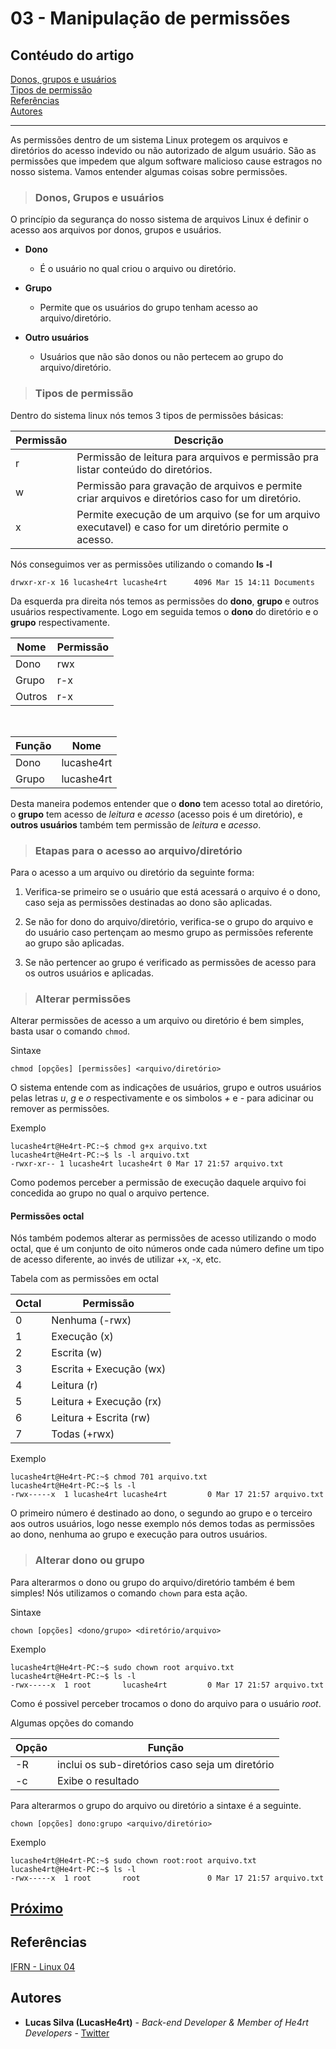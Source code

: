 # 03 - Manipulação de permissões

## Contéudo do artigo

[Donos, grupos e usuários](#donos)<br>
[Tipos de permissão]()<br>
[Referências](#Referências)<br>
[Autores](#Autores)

---

 As permissões dentro de um sistema Linux protegem os arquivos e diretórios do acesso indevido ou não autorizado de algum usuário. São as permissões que impedem que algum software malicioso cause estragos no nosso sistema. Vamos entender algumas coisas sobre permissões.

> ### <span id="donos"> Donos, Grupos e usuários </span>

O princípio da segurança do nosso sistema de arquivos Linux é definir o acesso aos arquivos por donos, grupos e usuários.

* **Dono**
  * É o usuário no qual criou o arquivo ou diretório.

* **Grupo**
  * Permite que os usuários do grupo tenham acesso ao arquivo/diretório.

* **Outro usuários**
  * Usuários que não são donos ou não pertecem ao grupo do arquivo/diretório.

> ### Tipos de permissão

Dentro do sistema linux nós temos 3 tipos de permissões básicas:

Permissão | Descrição
--- | ---
r | Permissão de leitura para arquivos e permissão pra listar conteúdo do diretórios.
w | Permissão para gravação de arquivos e permite criar arquivos e diretórios caso for um diretório.
x | Permite execução de um arquivo (se for um arquivo executavel) e caso for um diretório permite o acesso.

Nós conseguimos ver as permissões utilizando o comando **ls -l**

```console
drwxr-xr-x 16 lucashe4rt lucashe4rt      4096 Mar 15 14:11 Documents
```

Da esquerda pra direita nós temos as permissões do **dono**, **grupo** e outros usuários respectivamente. Logo em seguida temos o **dono** do diretório e o **grupo** respectivamente.

Nome | Permissão
--- | ---
Dono| rwx
Grupo| r-x
Outros| r-x

<br>

Função | Nome
---|---
Dono | lucashe4rt
Grupo | lucashe4rt

Desta maneira podemos entender que o **dono** tem acesso total ao diretório, o **grupo** tem acesso de *leitura* e *acesso* (acesso pois é um diretório), e **outros usuários** também tem permissão de *leitura* e *acesso*.

> ### Etapas para o acesso ao arquivo/diretório

Para o acesso a um arquivo ou diretório da seguinte forma:

1. Verifica-se primeiro se o usuário que está acessará o arquivo é o dono, caso seja as permissões destinadas ao dono são aplicadas.

2. Se não for dono do arquivo/diretório, verifica-se o grupo do arquivo e do usuário caso pertençam ao mesmo grupo as permissões referente ao grupo são aplicadas.

3. Se não pertencer ao grupo é verificado as permissões de acesso para os outros usuários e aplicadas.

> ### Alterar permissões

Alterar permissões de acesso a um arquivo ou diretório é bem simples, basta usar o comando `chmod`.

Sintaxe

```console
chmod [opções] [permissões] <arquivo/diretório>
```

O sistema entende com as indicações de usuários, grupo e outros usuários pelas letras *u*, *g* e *o* respectivamente e os simbolos *+* e *-* para adicinar ou remover as permissões.

Exemplo

```console
lucashe4rt@He4rt-PC:~$ chmod g+x arquivo.txt
lucashe4rt@He4rt-PC:~$ ls -l arquivo.txt
-rwxr-xr-- 1 lucashe4rt lucashe4rt 0 Mar 17 21:57 arquivo.txt
```

Como podemos perceber a permissão de execução daquele arquivo foi concedida ao grupo no qual o arquivo pertence.

#### Permissões octal

Nós também podemos alterar as permissões de acesso utilizando o modo octal, que é um conjunto de oito números onde cada número define um tipo de acesso diferente, ao invés de utilizar +x, -x, etc.

Tabela com as permissões em octal

Octal | Permissão
--- | ---
0 | Nenhuma (-rwx)
1| Execução (x)
2| Escrita (w)
3| Escrita + Execução (wx)
4| Leitura (r)
5| Leitura + Execução (rx)
6| Leitura + Escrita (rw)
7| Todas (+rwx)

Exemplo

```console
lucashe4rt@He4rt-PC:~$ chmod 701 arquivo.txt
lucashe4rt@He4rt-PC:~$ ls -l
-rwx-----x  1 lucashe4rt lucashe4rt         0 Mar 17 21:57 arquivo.txt
```

O primeiro número é destinado ao dono, o segundo ao grupo e o terceiro aos outros usuários, logo nesse exemplo nós demos todas as permissões ao dono, nenhuma ao grupo e execução para outros usuários.

> ### Alterar dono ou grupo

Para alterarmos o dono ou grupo do arquivo/diretório também é bem simples! Nós utilizamos o comando `chown` para esta ação.

Sintaxe

```console
chown [opções] <dono/grupo> <diretório/arquivo>
```

Exemplo

```console
lucashe4rt@He4rt-PC:~$ sudo chown root arquivo.txt
lucashe4rt@He4rt-PC:~$ ls -l
-rwx-----x  1 root       lucashe4rt         0 Mar 17 21:57 arquivo.txt
```

Como é possivel perceber trocamos o dono do arquivo para o usuário *root*.

Algumas opções do comando

Opção | Função
--- | ---
-R | inclui os sub-diretórios caso seja um diretório
-c | Exibe o resultado

Para alterarmos o grupo do arquivo ou diretório a sintaxe é a seguinte.

```console
chown [opções] dono:grupo <arquivo/diretório>
```

Exemplo

```console
lucashe4rt@He4rt-PC:~$ sudo chown root:root arquivo.txt
lucashe4rt@He4rt-PC:~$ ls -l
-rwx-----x  1 root       root               0 Mar 17 21:57 arquivo.txt
```

[Próximo](./4-Permissões.md)
---

## Referências

[IFRN - Linux 04](https://docente.ifrn.edu.br/filiperaulino/disciplinas/introducao-a-sistemas-abertos/aulas/)

## Autores

* **Lucas Silva (LucasHe4rt)** - *Back-end Developer & Member of He4rt Developers* - [Twitter](https://twitter.com/lucashe4rt)